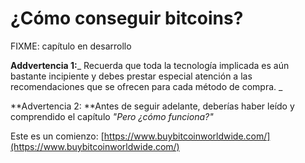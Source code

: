 # ¿Cómo conseguir bitcoins?

FIXME: capítulo en desarrollo

**Addvertencia 1:**_ Recuerda que toda la tecnología implicada es aún bastante incipiente y debes prestar especial atención a las recomendaciones que se ofrecen para cada método de compra. _

**Advertencia 2: **Antes de seguir adelante, deberías haber leído y comprendido el capítulo _"Pero ¿cómo funciona?"_

Este es un comienzo: [https://www.buybitcoinworldwide.com/](https://www.buybitcoinworldwide.com/)


